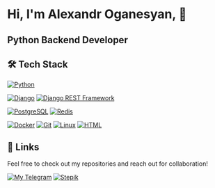 # Hi, I'm Alexandr Oganesyan, 👋   
## Python Backend Developer


## 🛠 Tech Stack
[![Python](https://img.shields.io/badge/Python-3776AB?style=for-the-badge&logo=python&logoColor=white)](https://www.python.org/)

[![Django](https://img.shields.io/badge/Django-092E20?style=for-the-badge&logo=django&logoColor=white)](https://www.djangoproject.com/) [![Django REST Framework](https://img.shields.io/badge/Django_REST_Framework-092E20?style=for-the-badge)](https://www.django-rest-framework.org/) 

[![PostgreSQL](https://img.shields.io/badge/PostgreSQL-316192?style=for-the-badge&logo=postgresql&logoColor=white)](https://www.postgresql.org/) [![Redis](https://img.shields.io/badge/redis-%23DD0031.svg?&style=for-the-badge&logo=redis&logoColor=white)](https://redis.io/) 

[![Docker](https://img.shields.io/badge/Docker-2496ED?style=for-the-badge&logo=docker&logoColor=white)](https://www.docker.com/) [![Git](https://img.shields.io/badge/Git-F05032?style=for-the-badge&logo=git&logoColor=white)](https://git-scm.com/) [![Linux](https://img.shields.io/badge/Linux-FCC624?style=for-the-badge&logo=linux&logoColor=black)](https://ubuntu.com/) [![HTML](https://img.shields.io/badge/HTML5-E34F26?style=for-the-badge&logo=html5&logoColor=white)](https://developer.mozilla.org/en-US/docs/Web/HTML)
## 🔗 Links

Feel free to check out my repositories and reach out for collaboration!

[![My Telegram](https://img.shields.io/badge/My_Telegram-2CA5E0?style=for-the-badge&logo=telegram&logoColor=white)](https://t.me/hiOganes) [![Stepik](https://img.shields.io/badge/Stepik-316192?style=for-the-badge&logo=stepik&logoColor=white)](https://stepik.org/users/565514840/profile)
